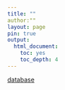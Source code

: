 ```yaml
---
title: ""
author:""
layout: page
pin: true
output:
  html_document:
    toc: yes
    toc_depth: 4
---
```


<a href="http://152.70.185.41" target="_blank">database</a>



